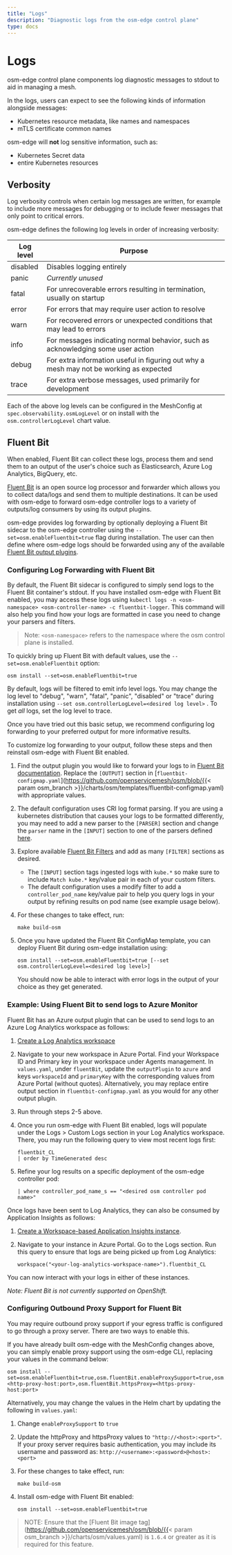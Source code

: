 ```yaml
---
title: "Logs"
description: "Diagnostic logs from the osm-edge control plane"
type: docs
---
```


# Logs
osm-edge control plane components log diagnostic messages to stdout to aid in managing a mesh.

In the logs, users can expect to see the following kinds of information
alongside messages:
- Kubernetes resource metadata, like names and namespaces
- mTLS certificate common names

osm-edge will **not** log sensitive information, such as:
- Kubernetes Secret data
- entire Kubernetes resources

## Verbosity

Log verbosity controls when certain log messages are written, for example to
include more messages for debugging or to include fewer messages that only point
to critical errors.

osm-edge defines the following log levels in order of increasing verbosity:

| Log level | Purpose                                                                                |
| --------- | -------------------------------------------------------------------------------------- |
| disabled  | Disables logging entirely                                                              |
| panic     | *Currently unused*                                                                     |
| fatal     | For unrecoverable errors resulting in termination, usually on startup                  |
| error     | For errors that may require user action to resolve                                     |
| warn      | For recovered errors or unexpected conditions that may lead to errors                  |
| info      | For messages indicating normal behavior, such as acknowledging some user action        |
| debug     | For extra information useful in figuring out why a mesh may not be working as expected |
| trace     | For extra verbose messages, used primarily for development                             |

Each of the above log levels can be configured in the MeshConfig at
`spec.observability.osmLogLevel` or on install with the
`osm.controllerLogLevel` chart value.

## Fluent Bit
When enabled, Fluent Bit can collect these logs, process them and send them to an output of the user's choice such as Elasticsearch, Azure Log Analytics, BigQuery, etc.

[Fluent Bit](https://fluentbit.io/) is an open source log processor and forwarder which allows you to collect data/logs and send them to multiple destinations. It can be used with osm-edge to forward osm-edge controller logs to a variety of outputs/log consumers by using its output plugins.

osm-edge provides log forwarding by optionally deploying a Fluent Bit sidecar to the osm-edge controller using the `--set=osm.enableFluentbit=true` flag during installation. The user can then define where osm-edge logs should be forwarded using any of the available [Fluent Bit output plugins](https://docs.fluentbit.io/manual/pipeline/outputs).

### Configuring Log Forwarding with Fluent Bit
By default, the Fluent Bit sidecar is configured to simply send logs to the Fluent Bit container's stdout. If you have installed osm-edge with Fluent Bit enabled, you may access these logs using `kubectl logs -n <osm-namespace> <osm-controller-name> -c fluentbit-logger`. This command will also help you find how your logs are formatted in case you need to change your parsers and filters.

> Note: `<osm-namespace>` refers to the namespace where the osm control plane is installed.

To quickly bring up Fluent Bit with default values, use the `--set=osm.enableFluentbit` option:
```console
osm install --set=osm.enableFluentbit=true
```
By default, logs will be filtered to emit info level logs. You may change the log level to "debug", "warn", "fatal", "panic", "disabled" or "trace" during installation using `--set osm.controllerLogLevel=<desired log level>` . To get _all_ logs, set the log level to trace.

Once you have tried out this basic setup, we recommend configuring log forwarding to your preferred output for more informative results.

To customize log forwarding to your output, follow these steps and then reinstall osm-edge with Fluent Bit enabled.

1. Find the output plugin you would like to forward your logs to in [Fluent Bit documentation](https://docs.fluentbit.io/manual/pipeline/outputs). Replace the `[OUTPUT]` section in [`fluentbit-configmap.yaml`](https://github.com/openservicemesh/osm/blob/{{< param osm_branch >}}/charts/osm/templates/fluentbit-configmap.yaml) with appropriate values.

1. The default configuration uses CRI log format parsing. If you are using a kubernetes distribution that causes your logs to be formatted differently, you may need to add a new parser to the `[PARSER]` section and change the `parser` name in the `[INPUT]` section to one of the parsers defined [here](https://github.com/fluent/fluent-bit/blob/master/conf/parsers.conf).

1. Explore available [Fluent Bit Filters](https://docs.fluentbit.io/manual/pipeline/filters) and add as many `[FILTER]` sections as desired.
    * The `[INPUT]` section tags ingested logs with `kube.*` so make sure to include `Match kube.*` key/value pair in each of your custom filters.
    * The default configuration uses a modify filter to add a `controller_pod_name` key/value pair to help you query logs in your output by refining results on pod name (see example usage below).

1. For these changes to take effect, run:
    ```console
    make build-osm
    ```

1. Once you have updated the Fluent Bit ConfigMap template, you can deploy Fluent Bit during osm-edge installation using:
    ```console
    osm install --set=osm.enableFluentbit=true [--set osm.controllerLogLevel=<desired log level>]
    ```
    You should now be able to interact with error logs in the output of your choice as they get generated.


### Example: Using Fluent Bit to send logs to Azure Monitor
Fluent Bit has an Azure output plugin that can be used to send logs to an Azure Log Analytics workspace as follows:
1. [Create a Log Analytics workspace](https://docs.microsoft.com/en-us/azure/azure-monitor/learn/quick-create-workspace)

2. Navigate to your new workspace in Azure Portal. Find your Workspace ID and Primary key in your workspace under Agents management. In `values.yaml`, under `fluentBit`, update the `outputPlugin` to `azure` and keys `workspaceId` and `primaryKey` with the corresponding values from Azure Portal (without quotes). Alternatively, you may replace entire output section in `fluentbit-configmap.yaml` as you would for any other output plugin.

3. Run through steps 2-5 above.

4. Once you run osm-edge with Fluent Bit enabled, logs will populate under the Logs > Custom Logs section in your Log Analytics workspace. There, you may run the following query to view most recent logs first:
    ```
    fluentbit_CL
    | order by TimeGenerated desc
    ```
5. Refine your log results on a specific deployment of the osm-edge controller pod:
    ```
    | where controller_pod_name_s == "<desired osm controller pod name>"
    ```

Once logs have been sent to Log Analytics, they can also be consumed by Application Insights as follows:
1. [Create a Workspace-based Application Insights instance](https://docs.microsoft.com/en-us/azure/azure-monitor/app/create-workspace-resource).

2. Navigate to your instance in Azure Portal. Go to the Logs section. Run this query to ensure that logs are being picked up from Log Analytics:
    ```
    workspace("<your-log-analytics-workspace-name>").fluentbit_CL
    ```

You can now interact with your logs in either of these instances.

*Note: Fluent Bit is not currently supported on OpenShift.*

### Configuring Outbound Proxy Support for Fluent Bit
You may require outbound proxy support if your egress traffic is configured to go through a proxy server. There are two ways to enable this.

If you have already built osm-edge with the MeshConfig changes above, you can simply enable proxy support using the osm-edge CLI, replacing your values in the command below:
```
osm install --set=osm.enableFluentbit=true,osm.fluentBit.enableProxySupport=true,osm.fluentBit.httpProxy=<http-proxy-host:port>,osm.fluentBit.httpsProxy=<https-proxy-host:port>
```

Alternatively, you may change the values in the Helm chart by updating the following in `values.yaml`:
1. Change `enableProxySupport` to `true`

1. Update the httpProxy and httpsProxy values to `"http://<host>:<port>"`. If your proxy server requires basic authentication, you may include its username and password as: `http://<username>:<password>@<host>:<port>`

1. For these changes to take effect, run:
    ```console
    make build-osm
    ```

1. Install osm-edge with Fluent Bit enabled:
    ```console
    osm install --set=osm.enableFluentbit=true
    ```
> NOTE: Ensure that the [Fluent Bit image tag](https://github.com/openservicemesh/osm/blob/{{< param osm_branch >}}/charts/osm/values.yaml) is `1.6.4` or greater as it is required for this feature.
